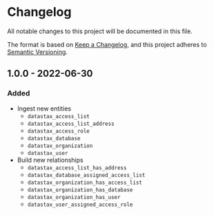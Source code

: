 # Changelog

All notable changes to this project will be documented in this file.

The format is based on [Keep a Changelog](https://keepachangelog.com/en/1.0.0/),
and this project adheres to
[Semantic Versioning](https://semver.org/spec/v2.0.0.html).

## 1.0.0 - 2022-06-30

### Added

- Ingest new entities
  - `datastax_access_list`
  - `datastax_access_list_address`
  - `datastax_access_role`
  - `datastax_database`
  - `datastax_organization`
  - `datastax_user`
- Build new relationships
  - `datastax_access_list_has_address`
  - `datastax_database_assigned_access_list`
  - `datastax_organization_has_access_list`
  - `datastax_organization_has_database`
  - `datastax_organization_has_user`
  - `datastax_user_assigned_access_role`
